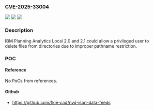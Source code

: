 ### [CVE-2025-33004](https://cve.mitre.org/cgi-bin/cvename.cgi?name=CVE-2025-33004)
![](https://img.shields.io/static/v1?label=Product&message=Planning%20Analytics%20Local&color=blue)
![](https://img.shields.io/static/v1?label=Version&message=%3D%202.0%2C%202.1%20&color=brighgreen)
![](https://img.shields.io/static/v1?label=Vulnerability&message=CWE-22%20Improper%20Limitation%20of%20a%20Pathname%20to%20a%20Restricted%20Directory%20('Path%20Traversal')&color=brighgreen)

### Description

IBM Planning Analytics Local 2.0 and 2.1 could allow a privileged user to delete files from directories due to improper pathname restriction.

### POC

#### Reference
No PoCs from references.

#### Github
- https://github.com/fkie-cad/nvd-json-data-feeds

